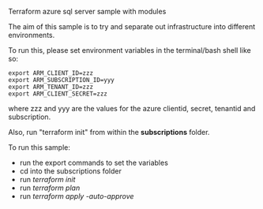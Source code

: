 Terraform azure sql server sample with modules

The aim of this sample is to try and separate out infrastructure into different environments.

To run this, please set environment variables in the terminal/bash shell like so:

<!-- begin snippet: js hide: false console: true babel: false -->

<!-- language: lang-html -->

    export ARM_CLIENT_ID=zzz
    export ARM_SUBSCRIPTION_ID=yyy
    export ARM_TENANT_ID=zzz
    export ARM_CLIENT_SECRET=zzz

<!-- end snippet -->

where zzz and yyy are the values for the azure clientid, secret, tenantid and subscription.

Also, run "terraform init" from within the **subscriptions** folder.

To run this sample:
- run the export commands to set the variables
- cd into the subscriptions folder
- run *terraform init*
- run *terraform plan*
- run *terraform apply -auto-approve*
